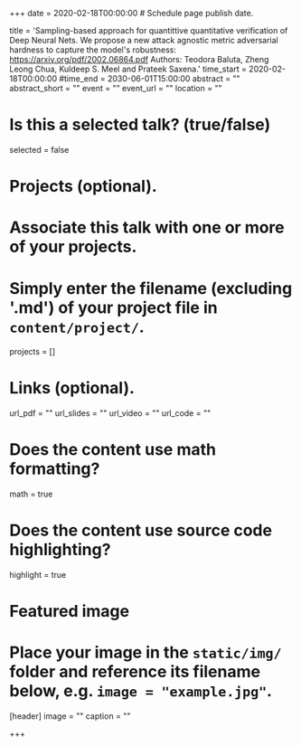+++
date = 2020-02-18T00:00:00  # Schedule page publish date.

title = 'Sampling-based approach for quantittive quantitative verification of Deep Neural Nets. We propose a new attack agnostic metric adversarial hardness to capture the model&apos;s robustness: <a href="https://arxiv.org/pdf/2002.06864.pdf">https://arxiv.org/pdf/2002.06864.pdf</a>  Authors: Teodora Baluta, Zheng Leong Chua, Kuldeep S. Meel and Prateek Saxena.'
time_start = 2020-02-18T00:00:00
#time_end = 2030-06-01T15:00:00
abstract = ""
abstract_short = ""
event = ""
event_url = ""
location = ""

# Is this a selected talk? (true/false)
selected = false

# Projects (optional).
#   Associate this talk with one or more of your projects.
#   Simply enter the filename (excluding '.md') of your project file in `content/project/`.
projects = []

# Links (optional).
url_pdf = ""
url_slides = ""
url_video = ""
url_code = ""

# Does the content use math formatting?
math = true

# Does the content use source code highlighting?
highlight = true

# Featured image
# Place your image in the `static/img/` folder and reference its filename below, e.g. `image = "example.jpg"`.
[header]
image = ""
caption = ""

+++
